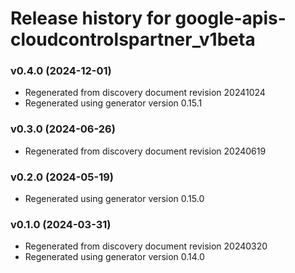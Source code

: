 # Release history for google-apis-cloudcontrolspartner_v1beta

### v0.4.0 (2024-12-01)

* Regenerated from discovery document revision 20241024
* Regenerated using generator version 0.15.1

### v0.3.0 (2024-06-26)

* Regenerated from discovery document revision 20240619

### v0.2.0 (2024-05-19)

* Regenerated using generator version 0.15.0

### v0.1.0 (2024-03-31)

* Regenerated from discovery document revision 20240320
* Regenerated using generator version 0.14.0

